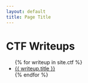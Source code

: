 ```yaml
---
layout: default
title: Page Title
---
```


# CTF Writeups

<ul>
  {% for writeup in site.ctf %}
    <li><a href="{{ writeup.url }}">{{ writeup.title }}</a></li>
  {% endfor %}
</ul>
